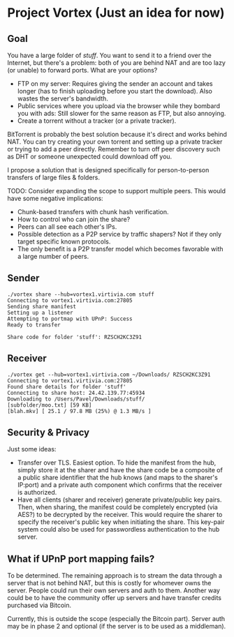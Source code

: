 # Project Vortex (Just an idea for now)

## Goal
You have a large folder of _stuff_. You want to send it to a friend over the Internet, but there's a problem: both of you are behind NAT and are too lazy (or unable) to forward ports. What are your options?
* FTP on my server: Requires giving the sender an account and takes longer (has to finish uploading before you start the download). Also wastes the server's bandwidth.
* Public services where you upload via the browser while they bombard you with ads: Still slower for the same reason as FTP, but also annoying.
* Create a torrent without a tracker (or a private tracker).

BitTorrent is probably the best solution because it's direct and works behind NAT. You can try creating your own torrent and setting up a private tracker or trying to add a peer directly. Remember to turn off peer discovery such as DHT or someone unexpected could download off you.

I propose a solution that is designed specifically for person-to-person transfers of large files &amp; folders.

TODO: Consider expanding the scope to support multiple peers. This would have some negative implications:
* Chunk-based transfers with chunk hash verification.
* How to control who can join the share?
* Peers can all see each other's IPs.
* Possible detection as a P2P service by traffic shapers? Not if they only target specific known protocols.
* The only benefit is a P2P transfer model which becomes favorable with a large number of peers.

## Sender
```
./vortex share --hub=vortex1.virtivia.com stuff
Connecting to vortex1.virtivia.com:27805
Sending share manifest
Setting up a listener
Attempting to portmap with UPnP: Success
Ready to transfer

Share code for folder 'stuff': RZSCH2KC3Z91
```

## Receiver
```
./vortex get --hub=vortex1.virtivia.com ~/Downloads/ RZSCH2KC3Z91
Connecting to vortex1.virtivia.com:27805
Found share details for folder 'stuff'
Connecting to share host: 24.42.139.77:45934
Downloading to /Users/Pavel/Downloads/stuff/
[subfolder/moo.txt] [59 KB]
[blah.mkv] [ 25.1 / 97.8 MB (25%) @ 1.3 MB/s ]
```

## Security &amp; Privacy
Just some ideas:
* Transfer over TLS. Easiest option. To hide the manifest from the hub, simply store it at the sharer and have the share code be a composite of a public share identifier that the hub knows (and maps to the sharer's IP:port) and a private auth component which confirms that the receiver is authorized.
* Have all clients (sharer and receiver) generate private/public key pairs. Then, when sharing, the manifest could be completely encrypted (via AES?) to be decrypted by the receiver. This would require the sharer to specify the receiver's public key when initiating the share. This key-pair system could also be used for passwordless authentication to the hub server.

## What if UPnP port mapping fails?
To be determined. The remaining approach is to stream the data through a server that is not behind NAT, but this is costly for whomever owns the server. People could run their own servers and auth to them. Another way could be to have the community offer up servers and have transfer credits purchased via Bitcoin.

Currently, this is outside the scope (especially the Bitcoin part). Server auth may be in phase 2 and optional (if the server is to be used as a middleman).
